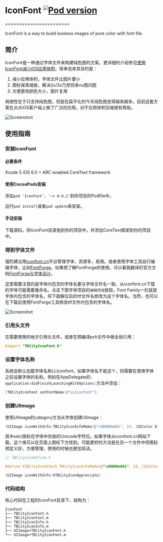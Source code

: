 # IconFont [![Pod version](https://badge.fury.io/co/IconFont.svg)](http://badge.fury.io/co/IconFont)
=======================

IconFont is a way to build lossless images of pure color with font file.

## 简介

IconFont是一种通过字体文件来构建纯色图的方案。更详细的介绍参见[使用IconFont减小iOS应用体积](http://johnwong.github.io/mobile/2015/04/03/using-icon-font-in-ios.html)。简单说来其目的是：

1. 减小应用体积，字体文件比图片要小
1. 图标保真缩放，解决2x/3x乃至将来nx图问题
1. 方便更改颜色大小，图片复用

局限性在于只支持纯色图，但是在扁平化的今天纯色图变得越来越多。目前这套方案在点点iOS客户端上做了广泛的应用，对于应用体积压缩很有帮助。

![Screenshot](http://johnwong.github.io/images/2015-04-04-iconfont-screenshot.png)

## 使用指南

### 安装IconFont

#### 必要条件

Xcode 5
iOS 6.0 +
ARC enabled
CoreText framework

#### 使用CocoaPods安装

添加`pod 'IconFont', '~> 0.0.2'`到你项目的Podfile中。

运行`pod install`或者`pod update`来安装。

#### 手动安装

下载源码，将IconFont目录拖到你的项目中，并添加CoreText框架到你的项目中。

### 得到字体文件

强烈建议用[iconfont.cn](http://iconfont.cn/)平台管理字体，资源多，易用。或者使用字体工具自行编辑字体，比如[FontForge](http://fontforge.github.io/en-US/)。如果想了解FontForge的使用，可以看我翻译的官方文档[FontForge与字体设计](http://designwithfontforge.com/zh-CN/index.html)。

这里需要注意的是字体内包含的字体名要与字体文件名一致。从iconfont.cn下载的字体可能需要重命名。点击下图字体项目的`编辑项目`按钮，Font Family一栏就是字体内包含的字体名，将下载解压后的ttf文件名修改为这个字体名。当然，也可以在下载后使用FontForge工具修改ttf文件内包含的字体名。

![Screenshot](http://johnwong.github.io/images/2015-04-04-iconfont-web.png)

### 引用头文件

在需要使用的地方引用头文件，或者在预编译pch文件中做全局引用：

```objective-c
#import "TBCityIconFont.h"
```

### 设置字体名称

系统会默认加载字体名称LLIconfont，如果字体名不是这个，则需要在使用字体之前设置字体的名称。例如在AppDelegate的`-application:didFinishLaunchingWithOptions:`方法中添加：

```objective-c
[TBCityIconFont setFontName:@"LLIconfont"];
```

### 创建UIImage

使用UIImage的category方法从字体创建UIImage：

```objective-c
[UIImage iconWithInfo:TBCityIconInfoMake(@"\U0000e601", 24, [UIColor blackColor])]
```
其中`e601`图标在字体中存放的Unicode字符位。如果字体从iconfont.cn网站下载，这个值可以在页面上图标下方找到。可能更好的方法是在另一个文件中将图标预定义好，方便管理，使用的时候也更加简洁。

```objective-c
// TBCityIconDefine.h

#define kTBCityIconCheck TBCityIconInfoMake(@"\U0000e601", 24, [UIColor blackColor])
```

```objective-c
[UIImage iconWithInfo:kTBCityIconAppreciate]
```

### 代码结构

核心代码在工程的IconFont目录下，结构为：

```
IconFont
├── TBCityIconFont.h
├── TBCityIconFont.m
├── TBCityIconInfo.h
├── TBCityIconInfo.m
├── UIImage+TBCityIconFont.h
└── UIImage+TBCityIconFont.m
```
